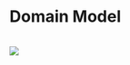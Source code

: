 # Domain Model

<br>

<img src="https://github.com/astafford2/Web-based-API-Simulator-Developer-Portal/DomainModelPicture.jpeg">

<br>